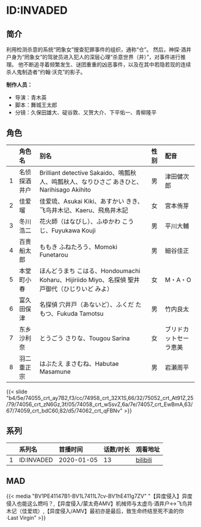 # ID:INVADED


## 简介

利用检测杀意的系统“罔象女”搜查犯罪事件的组织，通称“仓”。
然后，神探·酒井户身为“罔象女”的驾驶员进入犯人的深层心理“杀意世界（井）”，对事件进行推理。
他不断追寻着频繁发生、谜团重重的凶恶事件，以及在其中若隐若现的连续杀人鬼制造者“约翰·沃克”的影子。


**制作人员：**
- 导演：青木英
- 脚本：舞城王太郎
- 分镜：久保田雄大、碇谷敦、又贺大介、下平佑一、青柳隆平

## 角色

|     |   角色名   |   别名  | 性别 |  配音  |
|:--- |:------  |:----      |:---  |:--   |
| 1 | 名侦探酒井户 | Brilliant detective Sakaido、鳴瓢秋人、鸣瓢秋人、なりひさご あきひと、Narihisago Akihito | 男 | 津田健次郎 |
| 2 | 佳爱瑠 | 佳爱琉、Asukai Kiki、あすかい きき、飞鸟井木记、Kaeru、飛鳥井木記 | 女 | 宮本侑芽 |
| 3 | 冬川浩二 | 花火師（はなびし）、ふゆかわ こうじ、Fuyukawa Kouji | 男 | 平川大輔 |
| 4 | 百贵船太郎 | ももき ふねたろう、Momoki Funetarou | 男 | 細谷佳正 |
| 5 | 本堂町小春 | ほんどうまち こはる、Hondoumachi Koharu、Hijiriido Miyo、名探偵 聖井戸御代（ひじりいど みよ） | 女 | M・A・O |
| 6 | 富久田保津 | 名探偵 穴井戸（あないど）、ふくだ たもつ、Fukuda Tamotsu | 男 | 竹内良太 |
| 7 | 东乡沙利奈 | とうごう さりな、Tougou Sarina | 女 | ブリドカットセーラ恵美 |
| 8 | 羽二重正宗 | はぶたえ まさむね、Habutae Masamune | 男 | 岩瀬周平 |

{{< slide "b4/5e/74055_crt_ay7B2,f3/cc/74958_crt_32X1S,66/32/75052_crt_At91Z,25/79/74056_crt_zN6Gz,3f/05/74058_crt_wSsvZ,6a/7e/74057_crt_EwBmA,63/67/74059_crt_bdC60,82/d5/74062_crt_qFBNv" >}}

## 系列

|     | 系列名        | 首播时间       | 话数/时长 | 观看地址                                                       |
|:----|:-----------|:-----------|:------|:-----------------------------------------------------------|
| 1   | ID:INVADED | 2020-01-05 | 13    | [bilibili](https://www.bilibili.com/bangumi/play/ep307446) |

## MAD

{{< media  "BV1PE41147B1-BV1L7411L7cv-BV1hE411g7ZV" 
"【异度侵入】异度侵入也能这么燃吗？,【异度侵入/蒙太奇AMV】机械师与太虚鸟·酒井户↔︎飞鸟井木记（佳爱琉）,【异度侵入/AMV】最初亦是最后，致生命终结至死不渝的你·Last Virgin"  >}}

        
